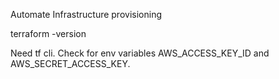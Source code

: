 Automate Infrastructure provisioning

terraform -version

Need tf cli. Check for env variables AWS_ACCESS_KEY_ID and AWS_SECRET_ACCESS_KEY.



